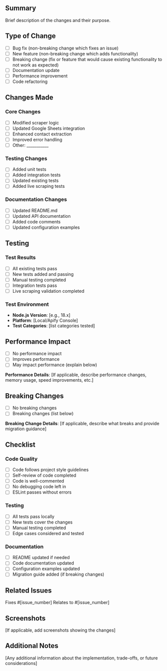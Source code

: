 ## Summary

Brief description of the changes and their purpose.

## Type of Change

- [ ] Bug fix (non-breaking change which fixes an issue)
- [ ] New feature (non-breaking change which adds functionality)
- [ ] Breaking change (fix or feature that would cause existing functionality to not work as expected)
- [ ] Documentation update
- [ ] Performance improvement
- [ ] Code refactoring

## Changes Made

### Core Changes
- [ ] Modified scraper logic
- [ ] Updated Google Sheets integration
- [ ] Enhanced contact extraction
- [ ] Improved error handling
- [ ] Other: ___________

### Testing Changes
- [ ] Added unit tests
- [ ] Added integration tests
- [ ] Updated existing tests
- [ ] Added live scraping tests

### Documentation Changes
- [ ] Updated README.md
- [ ] Updated API documentation
- [ ] Added code comments
- [ ] Updated configuration examples

## Testing

### Test Results
- [ ] All existing tests pass
- [ ] New tests added and passing
- [ ] Manual testing completed
- [ ] Integration tests pass
- [ ] Live scraping validation completed

### Test Environment
- **Node.js Version**: [e.g., 18.x]
- **Platform**: [Local/Apify Console]
- **Test Categories**: [list categories tested]

## Performance Impact

- [ ] No performance impact
- [ ] Improves performance
- [ ] May impact performance (explain below)

**Performance Details**: 
[If applicable, describe performance changes, memory usage, speed improvements, etc.]

## Breaking Changes

- [ ] No breaking changes
- [ ] Breaking changes (list below)

**Breaking Change Details**:
[If applicable, describe what breaks and provide migration guidance]

## Checklist

### Code Quality
- [ ] Code follows project style guidelines
- [ ] Self-review of code completed
- [ ] Code is well-commented
- [ ] No debugging code left in
- [ ] ESLint passes without errors

### Testing
- [ ] All tests pass locally
- [ ] New tests cover the changes
- [ ] Manual testing completed
- [ ] Edge cases considered and tested

### Documentation
- [ ] README updated if needed
- [ ] Code documentation updated
- [ ] Configuration examples updated
- [ ] Migration guide added (if breaking changes)

## Related Issues

Fixes #[issue_number]
Relates to #[issue_number]

## Screenshots

[If applicable, add screenshots showing the changes]

## Additional Notes

[Any additional information about the implementation, trade-offs, or future considerations]